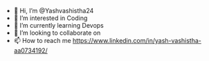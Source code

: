 - 👋 Hi, I’m @Yashvashistha24
- 👀 I’m interested in Coding
- 🌱 I’m currently learning Devops
- 💞️ I’m looking to collaborate on 
- 📫 How to reach me https://www.linkedin.com/in/yash-vashistha-aa0734192/

<!---
Yashvashistha24/Yashvashistha24 is a ✨ special ✨ repository because its `README.md` (this file) appears on your GitHub profile.
You can click the Preview link to take a look at your changes.
--->
